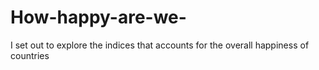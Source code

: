 # How-happy-are-we-

I set out to explore the indices that accounts for the overall happiness of countries
